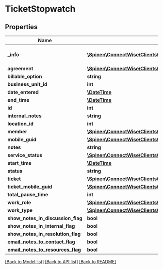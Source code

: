 # TicketStopwatch

## Properties
Name | Type | Description | Notes
------------ | ------------- | ------------- | -------------
**_info** | [**\Spinen\ConnectWise\Clients\Time\Spinen\ConnectWise\Clients\Time\Model\Metadata**](Metadata.md) | Metadata of the entity | [optional] 
**agreement** | [**\Spinen\ConnectWise\Clients\Time\Spinen\ConnectWise\Clients\Time\Model\AgreementReference**](AgreementReference.md) |  | [optional] 
**billable_option** | **string** |  | [optional] 
**business_unit_id** | **int** |  | [optional] 
**date_entered** | [**\DateTime**](\DateTime.md) |  | [optional] 
**end_time** | [**\DateTime**](\DateTime.md) |  | [optional] 
**id** | **int** |  | [optional] 
**internal_notes** | **string** |  | [optional] 
**location_id** | **int** |  | [optional] 
**member** | [**\Spinen\ConnectWise\Clients\Time\Spinen\ConnectWise\Clients\Time\Model\MemberReference**](MemberReference.md) |  | 
**mobile_guid** | [**\Spinen\ConnectWise\Clients\Time\Spinen\ConnectWise\Clients\Time\Model\Guid**](Guid.md) |  | [optional] 
**notes** | **string** |  | [optional] 
**service_status** | [**\Spinen\ConnectWise\Clients\Time\Spinen\ConnectWise\Clients\Time\Model\ServiceStatusReference**](ServiceStatusReference.md) |  | [optional] 
**start_time** | [**\DateTime**](\DateTime.md) |  | [optional] 
**status** | **string** |  | 
**ticket** | [**\Spinen\ConnectWise\Clients\Time\Spinen\ConnectWise\Clients\Time\Model\TicketReference**](TicketReference.md) |  | 
**ticket_mobile_guid** | [**\Spinen\ConnectWise\Clients\Time\Spinen\ConnectWise\Clients\Time\Model\Guid**](Guid.md) |  | [optional] 
**total_pause_time** | **int** |  | [optional] 
**work_role** | [**\Spinen\ConnectWise\Clients\Time\Spinen\ConnectWise\Clients\Time\Model\WorkRoleReference**](WorkRoleReference.md) |  | [optional] 
**work_type** | [**\Spinen\ConnectWise\Clients\Time\Spinen\ConnectWise\Clients\Time\Model\WorkTypeReference**](WorkTypeReference.md) |  | [optional] 
**show_notes_in_discussion_flag** | **bool** |  | [optional] 
**show_notes_in_internal_flag** | **bool** |  | [optional] 
**show_notes_in_resolution_flag** | **bool** |  | [optional] 
**email_notes_to_contact_flag** | **bool** |  | [optional] 
**email_notes_to_resources_flag** | **bool** |  | [optional] 

[[Back to Model list]](../README.md#documentation-for-models) [[Back to API list]](../README.md#documentation-for-api-endpoints) [[Back to README]](../README.md)


